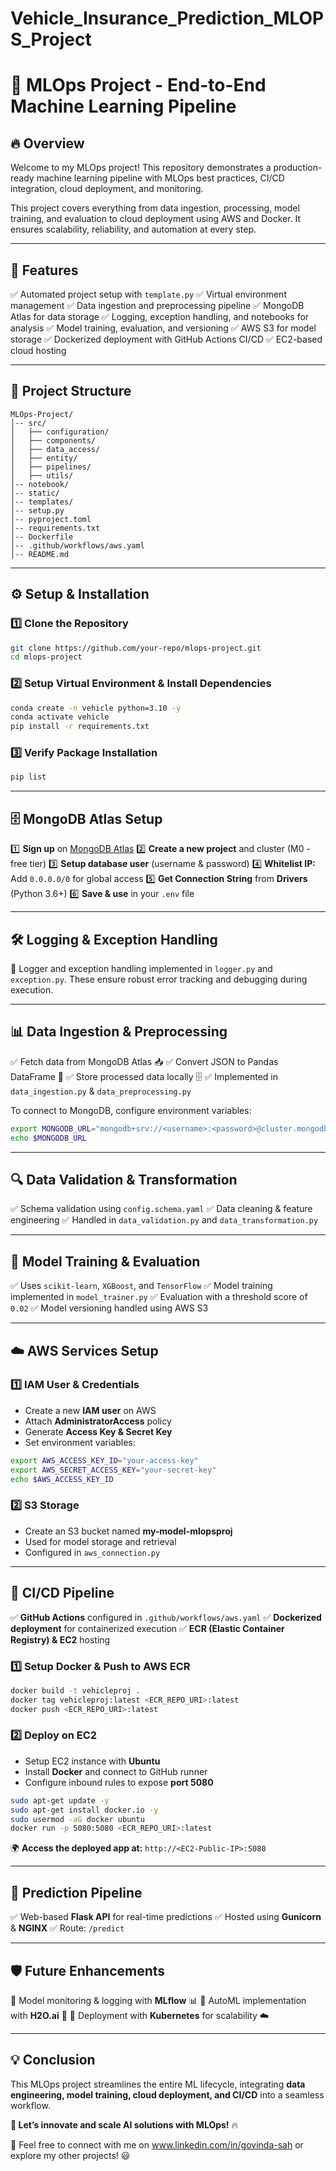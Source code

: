 # Vehicle_Insurance_Prediction_MLOPS_Project

# 🚀 MLOps Project - End-to-End Machine Learning Pipeline

## 🔥 Overview

Welcome to my MLOps project! This repository demonstrates a production-ready machine learning pipeline with MLOps best practices, CI/CD integration, cloud deployment, and monitoring.

This project covers everything from data ingestion, processing, model training, and evaluation to cloud deployment using AWS and Docker. It ensures scalability, reliability, and automation at every step.

---

## 📌 Features

✅ Automated project setup with `template.py` ✅ Virtual environment management ✅ Data ingestion and preprocessing pipeline ✅ MongoDB Atlas for data storage ✅ Logging, exception handling, and notebooks for analysis ✅ Model training, evaluation, and versioning ✅ AWS S3 for model storage ✅ Dockerized deployment with GitHub Actions CI/CD ✅ EC2-based cloud hosting

---

## 📂 Project Structure

```
MLOps-Project/
│-- src/
│   ├── configuration/
│   ├── components/
│   ├── data_access/
│   ├── entity/
│   ├── pipelines/
│   ├── utils/
│-- notebook/
│-- static/
│-- templates/
│-- setup.py
│-- pyproject.toml
│-- requirements.txt
│-- Dockerfile
│-- .github/workflows/aws.yaml
│-- README.md
```

---

## ⚙️ Setup & Installation

### 1️⃣ Clone the Repository

```bash
git clone https://github.com/your-repo/mlops-project.git
cd mlops-project
```

### 2️⃣ Setup Virtual Environment & Install Dependencies

```bash
conda create -n vehicle python=3.10 -y
conda activate vehicle
pip install -r requirements.txt
```

### 3️⃣ Verify Package Installation

```bash
pip list
```

---

## 🗄️ MongoDB Atlas Setup

1️⃣ **Sign up** on [MongoDB Atlas](https://www.mongodb.com/atlas/database) 2️⃣ **Create a new project** and cluster (M0 - free tier) 3️⃣ **Setup database user** (username & password) 4️⃣ **Whitelist IP:** Add `0.0.0.0/0` for global access 5️⃣ **Get Connection String** from **Drivers** (Python 3.6+) 6️⃣ **Save & use** in your `.env` file

---

## 🛠️ Logging & Exception Handling

📌 Logger and exception handling implemented in `logger.py` and `exception.py`. These ensure robust error tracking and debugging during execution.

---

## 📊 Data Ingestion & Preprocessing

✅ Fetch data from MongoDB Atlas 📥 ✅ Convert JSON to Pandas DataFrame 🐼 ✅ Store processed data locally 🗄️ ✅ Implemented in `data_ingestion.py` & `data_preprocessing.py`

To connect to MongoDB, configure environment variables:

```bash
export MONGODB_URL="mongodb+srv://<username>:<password>@cluster.mongodb.net/"
echo $MONGODB_URL
```

---

## 🔍 Data Validation & Transformation

✅ Schema validation using `config.schema.yaml` ✅ Data cleaning & feature engineering ✅ Handled in `data_validation.py` and `data_transformation.py`

---

## 🤖 Model Training & Evaluation

✅ Uses `scikit-learn`, `XGBoost`, and `TensorFlow` ✅ Model training implemented in `model_trainer.py` ✅ Evaluation with a threshold score of `0.02` ✅ Model versioning handled using AWS S3

---

## ☁️ AWS Services Setup

### 1️⃣ IAM User & Credentials

- Create a new **IAM user** on AWS
- Attach **AdministratorAccess** policy
- Generate **Access Key & Secret Key**
- Set environment variables:

```bash
export AWS_ACCESS_KEY_ID="your-access-key"
export AWS_SECRET_ACCESS_KEY="your-secret-key"
echo $AWS_ACCESS_KEY_ID
```

### 2️⃣ S3 Storage

- Create an S3 bucket named **my-model-mlopsproj**
- Used for model storage and retrieval
- Configured in `aws_connection.py`

---

## 🚀 CI/CD Pipeline

✅ **GitHub Actions** configured in `.github/workflows/aws.yaml` ✅ **Dockerized deployment** for containerized execution ✅ **ECR (Elastic Container Registry) & EC2** hosting

### 1️⃣ Setup Docker & Push to AWS ECR

```bash
docker build -t vehicleproj .
docker tag vehicleproj:latest <ECR_REPO_URI>:latest
docker push <ECR_REPO_URI>:latest
```

### 2️⃣ Deploy on EC2

- Setup EC2 instance with **Ubuntu**
- Install **Docker** and connect to GitHub runner
- Configure inbound rules to expose **port 5080**

```bash
sudo apt-get update -y
sudo apt-get install docker.io -y
sudo usermod -aG docker ubuntu
docker run -p 5080:5080 <ECR_REPO_URI>:latest
```

🌍 **Access the deployed app at:** `http://<EC2-Public-IP>:5080`

---

## 🎯 Prediction Pipeline

✅ Web-based **Flask API** for real-time predictions ✅ Hosted using **Gunicorn** & **NGINX** ✅ Route: `/predict`

---

## 🛡️ Future Enhancements

🚀 Model monitoring & logging with **MLflow** 📊 🚀 AutoML implementation with **H2O.ai** 🤖 🚀 Deployment with **Kubernetes** for scalability ☁️

---

## 💡 Conclusion

This MLOps project streamlines the entire ML lifecycle, integrating **data engineering, model training, cloud deployment, and CI/CD** into a seamless workflow.

**🚀 Let’s innovate and scale AI solutions with MLOps!** 🔥

📩 Feel free to connect with me on www.linkedin.com/in/govinda-sah or explore my other projects! 😃



